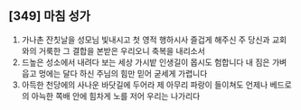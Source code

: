 ## [349] 마침 성가

1) 가나촌 잔칫날을 성모님 빛내시고 첫 영적 행하시사 즐겁게 해주신 주 당신과 교회와의 거룩한 그 결합을 본받은 우리오니 축복을 내리소서  
2) 드높은 성소에서 내려다 보는 세상 가시밭 인생길이 몹시도 험합니다 내 짐은 가벼웁고 멍에는 달다 하신 주님의 힘만 믿어 굳세게 가렵니다  
3) 아득한 천당에의 사나운 바닷길에 두어라 제 아무리 파랑이 들이쳐도 언제나 베드로의 아늑한 쪽배 안에 힘차게 노를 저어 우리는 나가리다
